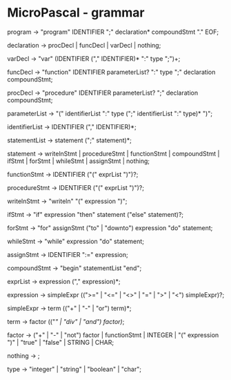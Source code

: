 # MicroPascal - grammar

program -> "program" IDENTIFIER ";" declaration* compoundStmt "." EOF;

declaration -> procDecl | funcDecl | varDecl | nothing;

varDecl -> "var" (IDENTIFIER ("," IDENTIFIER)* ":" type ";")+;

funcDecl -> "function" IDENTIFIER parameterList? ":" type ";" declaration compoundStmt;

procDecl -> "procedure" IDENTIFIER parameterList? ";" declaration compoundStmt;

parameterList -> "(" identifierList ":" type (";" identifierList ":" type)* ")";

identifierList -> IDENTIFIER ("," IDENTIFIER)*;

statementList -> statement (";" statement)*;

statement -> writelnStmt | procedureStmt | functionStmt | compoundStmt | ifStmt | forStmt | whileStmt | assignStmt | nothing;

functionStmt -> IDENTIFIER ("(" exprList ")")?;

procedureStmt -> IDENTIFIER ("(" exprList ")")?;

writelnStmt -> "writeln" "(" expression ")";

ifStmt -> "if" expression "then" statement ("else" statement)?;

forStmt -> "for" assignStmt ("to" | "downto") expression "do" statement;

whileStmt -> "while" expression "do" statement;

assignStmt -> IDENTIFIER ":=" expression;

compoundStmt -> "begin" statementList "end";

exprList -> expression ("," expression)*;

expression -> simpleExpr ((">=" | "<=" | "<>" | "=" | ">" | "<") simpleExpr)?;

simpleExpr -> term (("+" | "-" | "or") term)*;

term -> factor (("*" | "div" | "and") factor)*;

factor -> ("+" | "-" | "not") factor | functionStmt | INTEGER | "(" expression ")" | "true" | "false" | STRING | CHAR;

nothing -> ;

type -> "integer" | "string" | "boolean" | "char";